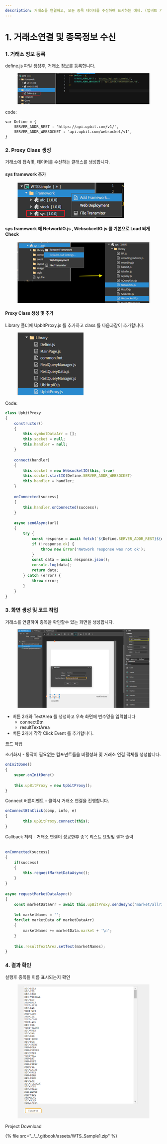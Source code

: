 ```yaml
---
description: 거래소를 연결하고, 모든 종목 데이터를 수신하여 표시하는 예제. (업비트 기준으로 진행)
---
```


# 1. 거래소연결 및 종목정보 수신

### 1. 거래소 정보 등록

define.js 파일 생성후,  거래소 정보를 등록합니다.&#x20;

<figure><img src="../../.gitbook/assets/image (7).png" alt=""><figcaption></figcaption></figure>

code:

```
var Define = {
    SERVER_ADDR_REST : 'https://api.upbit.com/v1/',
    SERVER_ADDR_WEBSOCKET : 'api.upbit.com/websocket/v1',
}    
```

### 2. Proxy Class 생성

거래소에 접속및, 데이터를 수신하는 클래스를 생성합니다.

#### sys framework 추가

<figure><img src="../../.gitbook/assets/image (2) (1).png" alt=""><figcaption></figcaption></figure>

#### sys framework 에 NetworkIO.js , WebsokcetIO.js 를 기본으로 Load 되게  Check&#x20;

<figure><img src="../../.gitbook/assets/image (5) (1).png" alt=""><figcaption></figcaption></figure>



#### Proxy Class 생성 및 추가

Library 폴더에 UpbitProxy.js 를 추가하고 class 를 다음과같이 추가합니다.

<figure><img src="../../.gitbook/assets/image (6) (1).png" alt=""><figcaption></figcaption></figure>

Code:

```javascript
class UpbitProxy 
{
    constructor()
    {
        this.symbolDataArr = [];
        this.socket = null;
        this.handler = null;
    }

    connect(handler)
    {
        this.socket = new WebsocketIO(this, true)
        this.socket.startIO(Define.SERVER_ADDR_WEBSOCKET)
        this.handler = handler;
    }

    onConnected(success)
    {
        this.handler.onConnected(success);
    }

    async sendAsync(url)
    {
        try {
            const response = await fetch(`${Define.SERVER_ADDR_REST}${url}`);
            if (!response.ok) {
                throw new Error('Network response was not ok');
            }
            const data = await response.json();            
            console.log(data);
            return data;
        } catch (error) {            
            throw error;
        }    
    }
}
```

### 3. 화면 생성 및 코드 작업

거래소를 연결하여 종목을 확인할수 있는 화면을 생성합니다.

<figure><img src="../../.gitbook/assets/image (5).png" alt=""><figcaption></figcaption></figure>

* 버튼 2개와 TextArea 를 생성하고 우측 화면에 변수명을 입력합니다
  * connectBtn
  * resultTextArea
* 버튼 2개에 각각 Click Event 를 추가합니다.

코드 작업

초기화시 -  동작이 필요없는 컴포넌트들을 비활성화 및 거래소 연결 객체를 생성합니다.

```javascript
onInitDone()
{
	super.onInitDone()

	this.upBitProxy = new UpbitProxy();
}
```

Connect 버튼이벤트 -  클릭시 거래소 연결을 진행합니다.

```javascript
onConnectBtnClick(comp, info, e)
{
        this.upBitProxy.connect(this);
}
```

Callback 처리 - 거래소 연결이 성공한후 종목 리스트 요청및 결과 출력

```javascript

onConnected(success)
{
    if(success)
    {
        this.requestMarketDataAsync();
    }
}

async requestMarketDataAsync()
{
    const marketDataArr = await this.upBitProxy.sendAsync('market/all?is_details=true');

    let marketNames = '';
    for(let marketData of marketDataArr)
    {
        marketNames += marketData.market + '\n';
    }

    this.resultTextArea.setText(marketNames);
}
```



### 4. 결과 확인

실행후 종목들 이름 표시되는지 확인

<figure><img src="../../.gitbook/assets/image (6).png" alt=""><figcaption></figcaption></figure>



Project Download

{% file src="../../.gitbook/assets/WTS_Sample1.zip" %}
